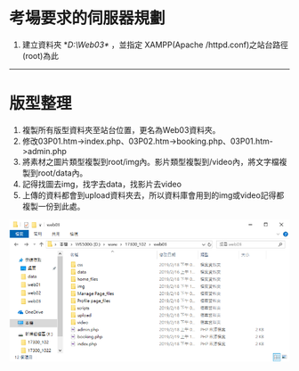 # 考場要求的伺服器規劃

1. 建立資料夾 **D:\Web03\** ，並指定 XAMPP\(Apache /httpd.conf\)之站台路徑\(root\)為此

---

# 版型整理

1. 複製所有版型資料夾至站台位置，更名為Web03資料夾。
2. 修改03P01.htm-&gt;index.php、03P02.htm-&gt;booking.php、03P01.htm-&gt;admin.php
3. 將素材之圖片類型複製到root/img內。影片類型複製到/video內，將文字檔複製到root/data內。
4. 記得找圖去img，找字去data，找影片去video
5. 上傳的資料都會到upload資料夾去，所以資料庫會用到的img或video記得都複製一份到此處。

![](/web03/assets/01.jpg)

